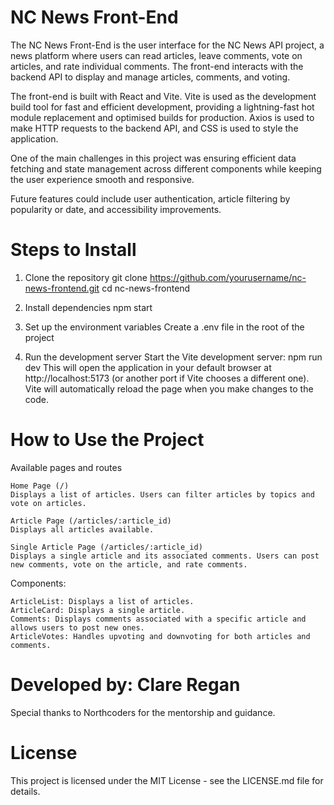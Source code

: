 # NC News Front-End

The NC News Front-End is the user interface for the NC News API project, a news platform where users can read articles, leave comments, vote on articles, and rate individual comments. The front-end interacts with the backend API to display and manage articles, comments, and voting.

The front-end is built with React and Vite. Vite is used as the development build tool for fast and efficient development, providing a lightning-fast hot module replacement and optimised builds for production. Axios is used to make HTTP requests to the backend API, and CSS is used to style the application.

One of the main challenges in this project was ensuring efficient data fetching and state management across different components while keeping the user experience smooth and responsive.

Future features could include user authentication, article filtering by popularity or date, and accessibility improvements.

# Steps to Install 

1. Clone the repository 
   git clone https://github.com/yourusername/nc-news-frontend.git
   cd nc-news-frontend

2. Install dependencies
   npm start

3. Set up the environment variables Create a .env file in the root of the project

4. Run the development server Start the Vite development server:
   npm run dev
This will open the application in your default browser at http://localhost:5173 (or another port if Vite chooses a different one). Vite will automatically reload the page when you make changes to the code.

# How to Use the Project 

Available pages and routes

    Home Page (/)
    Displays a list of articles. Users can filter articles by topics and vote on articles.

    Article Page (/articles/:article_id)
    Displays all articles available.

    Single Article Page (/articles/:article_id)
    Displays a single article and its associated comments. Users can post new comments, vote on the article, and rate comments.

Components:

    ArticleList: Displays a list of articles.
    ArticleCard: Displays a single article.
    Comments: Displays comments associated with a specific article and allows users to post new ones.
    ArticleVotes: Handles upvoting and downvoting for both articles and comments.

# Developed by: Clare Regan
Special thanks to Northcoders for the mentorship and guidance.

# License
This project is licensed under the MIT License - see the LICENSE.md file for details.

